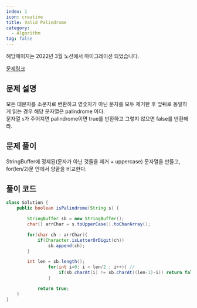 ```yaml
---
index: 1
icon: creative
title: Valid Palindrome
category:
  - Algorithm
tag: false
---
```


해당페이지는 2022년 3월 노션에서 마이그레이션 되었습니다.

[문제링크](https://leetcode.com/problems/valid-palindrome/)

## 문제 설명

모든 대문자를 소문자로 변환하고 영숫자가 아닌 문자를 모두 제거한 후 앞뒤로 동일하게 읽는 경우 해당 문자열은 palindrome 이다.  
문자열 `s`가 주어지면 palindrome이면 true를 반환하고 그렇지 않으면 false를 반환해라.

## 문제 풀이

StringBuffer에 정제된(문자가 아닌 것들을 제거 + uppercase) 문자열을 만들고,
for(len/2)문 안에서 양끝을 비교한다.

## 풀이 코드

```java
class Solution {
    public boolean isPalindrome(String s) {

        StringBuffer sb = new StringBuffer();
        char[] arrChar = s.toUpperCase().toCharArray();

        for(char ch : arrChar){
            if(Character.isLetterOrDigit(ch))
                sb.append(ch);
        }

        int len = sb.length();
				for(int i=0; i < len/2 ; i++){ //
					if(sb.charAt(i) != sb.charAt((len-1)-i)) return false;
				}

		    return true;
    }
}
```
